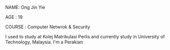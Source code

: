 NAME: Ong Jin Yie

AGE : 19

COURSE : Computer Netwrok & Security

I used to study at Kolej Matrikulasi Perlis and currently study in University of Technology, Malaysia. I'm a Perakian 

